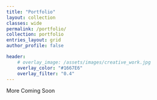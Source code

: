 ```yaml
---
title: "Portfolio"
layout: collection
classes: wide
permalink: /portfolio/
collection: portfolio
entries_layout: grid
author_profile: false

header:
    # overlay_image: /assets/images/creative_work.jpg
    overlay_color: "#1667E6"
    overlay_filter: "0.4"
---
```

More Coming Soon


<!-- 
-   image_path: 
    title: 
    url:
    excerpt:  
    -->